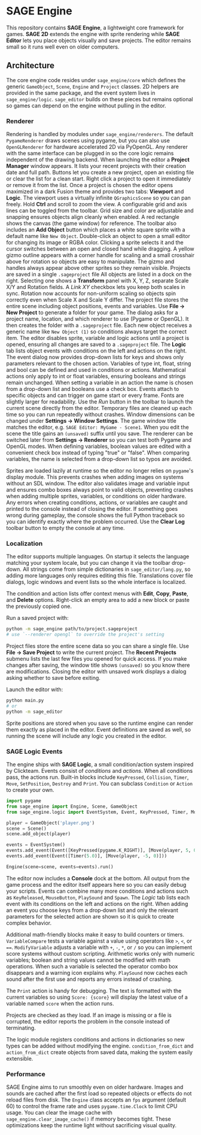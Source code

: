 # SAGE Engine

This repository contains **SAGE Engine**, a lightweight core framework for
games.  **SAGE 2D** extends the engine with sprite rendering while **SAGE
Editor** lets you place objects visually and save projects.  The editor remains
small so it runs well even on older computers.

## Architecture
The core engine code resides under `sage_engine/core` which defines the
generic `GameObject`, `Scene`, `Engine` and `Project` classes. 2D helpers are
provided in the same package, and the event system lives in
`sage_engine/logic`. `sage_editor` builds on these pieces but remains optional
so games can depend on the engine without pulling in the editor.

### Renderer

Rendering is handled by modules under `sage_engine/renderers`.  The
default `PygameRenderer` draws scenes using pygame, but you can also
use `OpenGLRenderer` for hardware accelerated 2D via PyOpenGL.
Any renderer with the same interface can be plugged in so the core logic
remains independent of the drawing backend.
When launching the editor a **Project Manager** window appears. It lists your
recent projects with their creation date and full path.  Buttons let you create
a new project, open an existing file or clear the list for a clean start.
Right click a project to open it immediately or remove it from the list.
Once a project is chosen the editor opens maximized in a dark Fusion
theme and provides two
tabs: **Viewport** and **Logic**. The viewport uses a virtually infinite
`QGraphicsScene` so you can pan freely. Hold **Ctrl** and scroll to zoom the
view. A configurable grid and axis lines can be toggled from the toolbar. Grid
size and color are adjustable and snapping ensures objects align cleanly when
enabled. A red rectangle shows the canvas (the game window) for reference.
The toolbar also includes an **Add Object** button which places a white square
sprite with a default name like `New Object`. Double-click an object to open a
small editor for changing its image or RGBA color. Clicking a sprite selects it
and the cursor switches between an open
and closed hand while dragging. A yellow gizmo outline appears with a corner
handle for scaling and a small crosshair above for rotation so objects are easy
to manipulate. The gizmo and handles always appear above other sprites so they
remain visible. Projects are saved in a single `.sageproject` file
All objects are listed in a dock on the right. Selecting one shows a **Transform**
panel with X, Y, Z, separate Scale X/Y and Rotation fields. A *Link XY* checkbox
lets you keep both scales in sync. Rotation now accounts for non-uniform
scaling so objects spin correctly even when Scale X and Scale Y differ. The
project file stores the entire scene
including object positions, events and variables.
Use **File → New Project** to generate a folder for your game. The dialog asks
for a project name, location, and which renderer to use (Pygame or OpenGL).
It then creates the folder with a `.sageproject` file. Each new object
receives a generic name like `New Object (1)` so conditions always target the
correct item. The editor disables sprite, variable and logic actions until a
project is opened, ensuring all changes are saved to a `.sageproject` file.
The **Logic** tab lists object events with
conditions on the left and actions on the right. The event dialog now provides
drop-down lists for keys and shows only parameters relevant to the chosen
action. Variables of type int, float, string and bool can be defined and used
in conditions or actions. Mathematical actions only apply to int or float
variables, ensuring booleans and strings remain unchanged. When setting a variable in an action the name is
chosen from a drop-down list and booleans use a check box. Events attach to specific objects and can trigger on
game start or every frame. Fonts are slightly larger for readability. Use the
*Run* button in the toolbar to launch the current scene directly from the
editor. Temporary files are cleaned up each time so you can run repeatedly
without crashes.
Window dimensions can be changed under **Settings → Window Settings**. The
game window title matches the editor, e.g. `SAGE Editor: MyGame - Scene1`.
When you edit the scene the title gains an `(unsaved)` suffix until you save.
The renderer can be switched later from **Settings → Renderer** so you can test
both Pygame and OpenGL modes.
When defining variables, boolean values are edited with a convenient check box
instead of typing "true" or "false".
When comparing variables, the name is selected from a drop-down list so typos
are avoided.

Sprites are loaded lazily at runtime so the editor no longer relies on
`pygame`'s display module. This prevents crashes when adding images on systems
without an SDL window. The editor also validates image and variable input and
ensures combo boxes always point to valid objects, preventing crashes when
adding multiple sprites, variables, or conditions on older hardware.
Any errors when creating conditions, actions, or variables are caught and
printed to the console instead of closing the editor.
If something goes wrong during gameplay, the console shows the full
Python traceback so you can identify exactly where the problem occurred.
Use the **Clear Log** toolbar button to empty the console at any time.

### Localization

The editor supports multiple languages. On startup it selects the language
matching your system locale, but you can change it via the toolbar drop-down.
All strings come from simple dictionaries in `sage_editor/lang.py`, so adding
more languages only requires editing this file. Translations cover file dialogs,
logic windows and event lists so the whole interface is localized.

The condition and action lists offer context menus with **Edit**, **Copy**,
**Paste**, and **Delete** options. Right-click an empty area to add a new block
or paste the previously copied one.

Run a saved project with:

```bash
python -m sage_engine path/to/project.sageproject
# use `--renderer opengl` to override the project's setting
```

Project files store the entire scene data so you can share a single file. Use
**File → Save Project** to write the current project. The **Recent Projects**
submenu lists the last few files you opened for quick access.
If you make changes after saving, the window title shows `(unsaved)` so you
know there are modifications. Closing the editor with unsaved work displays a
dialog asking whether to save before exiting.

Launch the editor with:

```bash
python main.py
# or
python -m sage_editor
```

Sprite positions are stored when you save so the runtime engine can render them
exactly as placed in the editor.
Event definitions are saved as well, so running the scene will include any logic
you created in the editor.

### SAGE Logic Events

The engine ships with **SAGE Logic**, a small condition/action system inspired
by Clickteam. Events consist of *conditions* and *actions*. When all conditions
pass, the actions run. Built-in blocks include `KeyPressed`, `Collision`,
`Timer`, `Move`, `SetPosition`, `Destroy` and `Print`. You can subclass
`Condition` or `Action` to create your own.

```python
import pygame
from sage_engine import Engine, Scene, GameObject
from sage_engine.logic import EventSystem, Event, KeyPressed, Timer, Move

player = GameObject('player.png')
scene = Scene()
scene.add_object(player)

events = EventSystem()
events.add_event(Event([KeyPressed(pygame.K_RIGHT)], [Move(player, 5, 0)]))
events.add_event(Event([Timer(5.0)], [Move(player, -5, 0)]))

Engine(scene=scene, events=events).run()
```

The editor now includes a **Console** dock at the bottom. All output from the
game process and the editor itself appears here so you can easily debug your
scripts. Events can combine many more conditions and actions such as
`KeyReleased`, `MouseButton`, `PlaySound` and `Spawn`. The *Logic* tab lists
each event with its conditions on the left and actions on the right. When adding
an event you choose keys from a drop‑down list and only the relevant parameters
for the selected action are shown so it is quick to create complex behavior.

Additional math-friendly blocks make it easy to build counters or timers.
`VariableCompare` tests a variable against a value using operators like `>`,
`<`, or `==`. `ModifyVariable` adjusts a variable with `+`, `-`, `*`, or `/` so
you can implement score systems without custom scripting. Arithmetic works only
with numeric variables; boolean and string values cannot be modified with math
operations. When such a variable is selected the operator combo box disappears
and a warning icon explains why. `PlaySound` now caches each sound after the
first use and reports any errors instead of crashing.

The `Print` action is handy for debugging. The text is formatted with the
current variables so using `Score: {score}` will display the latest value of a
variable named `score` when the action runs.

Projects are checked as they load. If an image is missing or a file is
corrupted, the editor reports the problem in the console instead of
terminating.

The logic module registers conditions and actions in dictionaries so new types
can be added without modifying the engine. `condition_from_dict` and
`action_from_dict` create objects from saved data, making the system easily
extensible.

### Performance

SAGE Engine aims to run smoothly even on older hardware. Images and sounds
are cached after the first load so repeated objects or effects do not reload
files from disk. The `Engine` class accepts an `fps` argument (default 60) to
control the frame rate and uses `pygame.time.Clock` to limit CPU usage.
You can clear the image cache with `sage_engine.clear_image_cache()` if memory
becomes tight. These optimizations keep the runtime light without sacrificing
visual quality.

